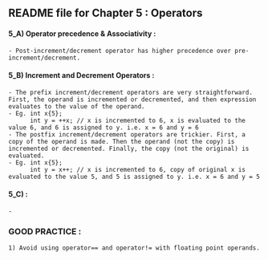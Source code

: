 ## README file for Chapter 5 : Operators

#### 5_A) Operator precedence & Associativity :

    - Post-increment/decrement operator has higher precedence over pre-increment/decrement.
    
#### 5_B) Increment and Decrement Operators :

    - The prefix increment/decrement operators are very straightforward. First, the operand is incremented or decremented, and then expression evaluates to the value of the operand.
    - Eg. int x{5};
          int y = ++x; // x is incremented to 6, x is evaluated to the value 6, and 6 is assigned to y. i.e. x = 6 and y = 6
    - The postfix increment/decrement operators are trickier. First, a copy of the operand is made. Then the operand (not the copy) is incremented or decremented. Finally, the copy (not the original) is evaluated.
    - Eg. int x{5};
          int y = x++; // x is incremented to 6, copy of original x is evaluated to the value 5, and 5 is assigned to y. i.e. x = 6 and y = 5

#### 5_C)  :

    - 

### GOOD PRACTICE :
```
1) Avoid using operator== and operator!= with floating point operands.
